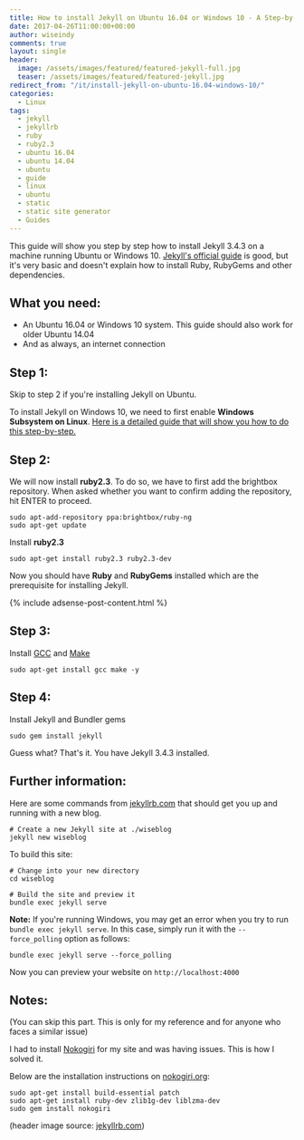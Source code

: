 ```yaml
---
title: How to install Jekyll on Ubuntu 16.04 or Windows 10 - A Step-by-Step Guide
date: 2017-04-26T11:00:00+00:00
author: wiseindy
comments: true
layout: single
header:
  image: /assets/images/featured/featured-jekyll-full.jpg
  teaser: /assets/images/featured/featured-jekyll.jpg
redirect_from: "/it/install-jekyll-on-ubuntu-16.04-windows-10/"
categories:
  - Linux
tags:
  - jekyll
  - jekyllrb
  - ruby
  - ruby2.3
  - ubuntu 16.04
  - ubuntu 14.04
  - ubuntu
  - guide
  - linux
  - ubuntu
  - static
  - static site generator
  - Guides
---
```


This guide will show you step by step how to install Jekyll 3.4.3 on a machine running Ubuntu or Windows 10.
[Jekyll's official guide](https://jekyllrb.com/docs/installation/) is good, but it's very basic and doesn't explain how to install Ruby, RubyGems and other dependencies.

<!--more-->
## What you need:

* An Ubuntu 16.04 or Windows 10 system. This guide should also work for older Ubuntu 14.04
* And as always, an internet connection

## Step 1:

Skip to step 2 if you're installing Jekyll on Ubuntu.

To install Jekyll on Windows 10, we need to first enable **Windows Subsystem on Linux**. [Here is a detailed guide that will show you how to do this step-by-step.](/it/enabling-linux-bash-shell-in-windows-10/)

## Step 2:

We will now install **ruby2.3**. To do so, we have to first add the brightbox repository. When asked whether you want to confirm adding the repository, hit ENTER to proceed.

```shell
sudo apt-add-repository ppa:brightbox/ruby-ng
sudo apt-get update
```

Install **ruby2.3**

```shell
sudo apt-get install ruby2.3 ruby2.3-dev
```

Now you should have **Ruby** and **RubyGems** installed which are the prerequisite for installing Jekyll.

<div class="row">
  <div class="col-12">
    {% include adsense-post-content.html %}
  </div>
</div>

## Step 3:

Install [GCC](https://gcc.gnu.org/install/) and [Make](https://www.gnu.org/software/make/)

```shell
sudo apt-get install gcc make -y
```

## Step 4:

Install Jekyll and Bundler gems

```shell
sudo gem install jekyll
```

Guess what? That's it. You have Jekyll 3.4.3 installed.

## Further information:

Here are some commands from [jekyllrb.com](https://jekyllrb.com/docs/quickstart/) that should get you up and running with a new blog.

```shell
# Create a new Jekyll site at ./wiseblog
jekyll new wiseblog
```

To build this site:

```shell
# Change into your new directory
cd wiseblog

# Build the site and preview it
bundle exec jekyll serve
```

**Note:** If you're running Windows, you may get an error when you try to run `bundle exec jekyll serve`. In this case, simply run it with the `--force_polling` option as follows:

```shell
bundle exec jekyll serve --force_polling
```

Now you can preview your website on `http://localhost:4000`

## Notes:

(You can skip this part. This is only for my reference and for anyone who faces a similar issue)

I had to install [Nokogiri](https://github.com/sparklemotion/nokogiri) for my site and was having issues. This is how I solved it.

Below are the installation instructions on [nokogiri.org](http://www.nokogiri.org/tutorials/installing_nokogiri.html):

```shell
sudo apt-get install build-essential patch
sudo apt-get install ruby-dev zlib1g-dev liblzma-dev
sudo gem install nokogiri
```

(header image source: [jekyllrb.com](https://jekyllrb.com))
